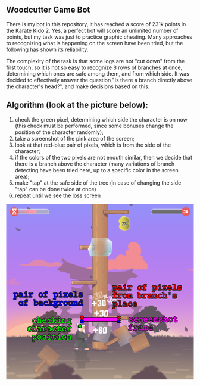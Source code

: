 ﻿## Woodcutter Game Bot

There is my bot in this repository, it has reached a score of 231k points in the Karate Kido 2. Yes, a perfect bot will score an unlimited number of points, but my task was just to practice graphic cheating. Many approaches to recognizing what is happening on the screen have been tried, but the following has shown its reliability.

The complexity of the task is that some logs are not "cut down" from the first touch, so it is not so easy to recognize 8 rows of branches at once, determining which ones are safe among them, and from which side. It was decided to effectively answer the question "Is there a branch directly above the character's head?", and make decisions based on this.

## Algorithm (look at the picture below):
1. check the green pixel, determining which side the character is on now (this check must be performed, since some bonuses change the position of the character randomly);
2. take a screenshot of the pink area of the screen;
3. look at that red-blue pair of pixels, which is from the side of the character;
4. if the colors of the two pixels are not enouth similar, then we decide that there is a branch above the character (many variations of branch detecting have been tried here, up to a specific color in the screen area);
5. make "tap" at the safe side of the tree (in case of changing the side "tap" can be done twice at once)
6. repeat until we see the loss screen

![город №1](./scheme.png)

